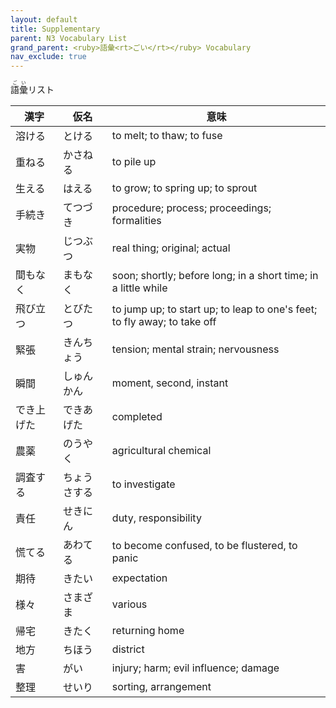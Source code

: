 ```yaml
---
layout: default
title: Supplementary
parent: N3 Vocabulary List
grand_parent: <ruby>語彙<rt>ごい</rt></ruby> Vocabulary
nav_exclude: true
---
```


<ruby>語彙<rt>ごい</rt></ruby>リスト

| 漢字       | 仮名         | 意味                                                                     |
| ---------- | ------------ | ------------------------------------------------------------------------ |
| 溶ける     | とける       | to melt; to thaw; to fuse​                                               |
| 重ねる     | かさねる     | to pile up                                                               |
| 生える     | はえる       | to grow; to spring up; to sprout                                         |
| 手続き     | てつづき     | procedure; process; proceedings; formalities                             |
| 実物       | じつぶつ     | real thing; original; actual                                             |
| 間もなく   | まもなく     | soon; shortly; before long; in a short time; in a little while​          |
| 飛び立つ   | とびたつ     | to jump up; to start up; to leap to one's feet; to fly away; to take off |
| 緊張       | きんちょう   | tension; mental strain; nervousness                                      |
| 瞬間       | しゅんかん   | moment, second, instant                                                  |
| でき上げた | できあげた   | completed                                                                |
| 農薬       | のうやく     | agricultural chemical                                                    |
| 調査する   | ちょうさする | to investigate                                                           |
| 責任       | せきにん     | duty, responsibility                                                     |
| 慌てる     | あわてる     | to become confused, to be flustered, to panic                            |
| 期待       | きたい       | expectation                                                              |
| 様々       | さまざま     | various                                                                  |
| 帰宅       | きたく       | returning home                                                           |
| 地方       | ちほう       | district                                                                 |
| 害         | がい         | injury; harm; evil influence; damage                                     |
| 整理       | せいり       | sorting, arrangement                                                     |
